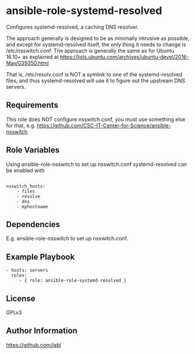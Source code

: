 ansible-role-systemd-resolved
=============================

Configures systemd-resolved, a caching DNS resolver.

The approach generally is designed to be as minimally intrusive as
possible, and except for systemd-resolved itself, the only thing it
needs to change is /etc/nsswitch.conf. The approach is generally the
same as for Ubuntu 16.10+ as explained at
https://lists.ubuntu.com/archives/ubuntu-devel/2016-May/039350.html

That is, /etc/resolv.conf is NOT a symlink to one of the
systemd-resolved files, and thus systemd-resolved will use it to
figure out the upstream DNS servers.

Requirements
------------

This role does NOT configure nsswitch.conf, you must use something
else for that,
e.g. https://github.com/CSC-IT-Center-for-Science/ansible-nsswitch

Role Variables
--------------

Using ansible-role-nsswitch to set up nsswitch.conf systemd-resolved
can be enabled with

<pre><code>
nsswitch_hosts:
	- files
	- resolve
	- dns
	- myhostname
</code></pre>

Dependencies
------------

E.g. ansible-role-nsswitch to set up nsswitch.conf.

Example Playbook
----------------

    - hosts: servers
      roles:
         - { role: ansible-role-systemd-resolved }

License
-------

GPLv3

Author Information
------------------

https://github.com/jabl
